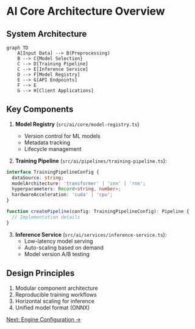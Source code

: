 # AI Core Architecture Overview

## System Architecture
```mermaid
graph TD
    A[Input Data] --> B(Preprocessing)
    B --> C{Model Selection}
    C --> D[Training Pipeline]
    C --> E[Inference Service]
    D --> F[Model Registry]
    E --> G[API Endpoints]
    F --> E
    G --> H[Client Applications]
```

## Key Components
1. **Model Registry** (`src/ai/core/model-registry.ts`)
   - Version control for ML models
   - Metadata tracking
   - Lifecycle management

2. **Training Pipeline** (`src/ai/pipelines/training-pipeline.ts`):
```typescript
interface TrainingPipelineConfig {
  dataSource: string;
  modelArchitecture: 'transformer' | 'cnn' | 'rnn';
  hyperparameters: Record<string, number>;
  hardwareAcceleration: 'cuda' | 'cpu';
}

function createPipeline(config: TrainingPipelineConfig): Pipeline {
  // Implementation details
}
```

3. **Inference Service** (`src/ai/services/inference-service.ts`):
   - Low-latency model serving
   - Auto-scaling based on demand
   - Model version A/B testing

## Design Principles
1. Modular component architecture
2. Reproducible training workflows
3. Horizontal scaling for inference
4. Unified model format (ONNX)

[Next: Engine Configuration →](../engine-guide.md)